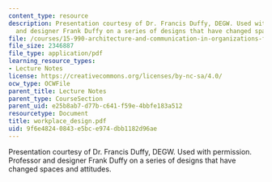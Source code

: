 ```yaml
---
content_type: resource
description: Presentation courtesy of Dr. Francis Duffy, DEGW. Used with permission.  Professor
  and designer Frank Duffy on a series of designs that have changed spaces and attitudes.
file: /courses/15-990-architecture-and-communication-in-organizations-fall-2003/9f6e48240843e5bce974dbb1182d96ae_workplace_design.pdf
file_size: 2346887
file_type: application/pdf
learning_resource_types:
- Lecture Notes
license: https://creativecommons.org/licenses/by-nc-sa/4.0/
ocw_type: OCWFile
parent_title: Lecture Notes
parent_type: CourseSection
parent_uid: e25b8ab7-d77b-c641-f59e-4bbfe183a512
resourcetype: Document
title: workplace_design.pdf
uid: 9f6e4824-0843-e5bc-e974-dbb1182d96ae
---
```

Presentation courtesy of Dr. Francis Duffy, DEGW. Used with permission.  Professor and designer Frank Duffy on a series of designs that have changed spaces and attitudes.
